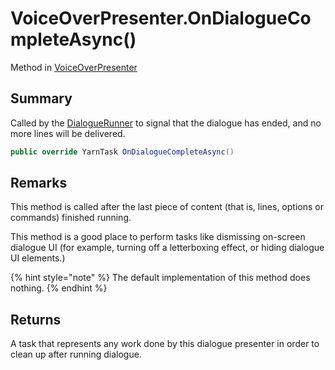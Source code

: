 # VoiceOverPresenter.OnDialogueCompleteAsync()

Method in [VoiceOverPresenter](/docs/api/csharp/yarn.unity.voiceoverpresenter.md)

## Summary


Called by the  <a href="yarn.unity.dialoguerunner.md">DialogueRunner</a>  to signal that the
dialogue has ended, and no more lines will be delivered.


```csharp
public override YarnTask OnDialogueCompleteAsync()
```

## Remarks

<p>This method is called after the last piece of content (that
is, lines, options or commands) finished running.</p> <p>This method is a good place to perform tasks like dismissing
on-screen dialogue UI (for example, turning off a letterboxing
effect, or hiding dialogue UI elements.)
</p> <p>
{% hint style="note" %}
The default implementation of this method does
nothing.
{% endhint %}
</p>

## Returns

A task that represents any work done by this dialogue presenter
in order to clean up after running dialogue.

